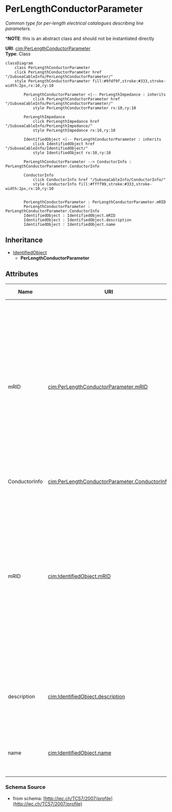 # PerLengthConductorParameter

_Common type for per-length electrical catalogues describing line parameters._

*__NOTE__: this is an abstract class and should not be instantiated directly

**URI**: [cim:PerLengthConductorParameter](http://iec.ch/TC57/CIM-generic#PerLengthConductorParameter)<br />
**Type**: Class

```mermaid
classDiagram
    class PerLengthConductorParameter
    click PerLengthConductorParameter href "/SubseaCableInfo/PerLengthConductorParameter/"
    style PerLengthConductorParameter fill:#9fdf9f,stroke:#333,stroke-width:2px,rx:10,ry:10

        PerLengthConductorParameter <|-- PerLengthImpedance : inherits
            click PerLengthConductorParameter href "/SubseaCableInfo/PerLengthConductorParameter/"
            style PerLengthConductorParameter rx:10,ry:10

        PerLengthImpedance
            click PerLengthImpedance href "/SubseaCableInfo/PerLengthImpedance/"
            style PerLengthImpedance rx:10,ry:10

        IdentifiedObject <|-- PerLengthConductorParameter : inherits
            click IdentifiedObject href "/SubseaCableInfo/IdentifiedObject/"
            style IdentifiedObject rx:10,ry:10

        PerLengthConductorParameter --> ConductorInfo : PerLengthConductorParameter.ConductorInfo

        ConductorInfo
            click ConductorInfo href "/SubseaCableInfo/ConductorInfo/"
            style ConductorInfo fill:#ffff99,stroke:#333,stroke-width:2px,rx:10,ry:10


        PerLengthConductorParameter : PerLengthConductorParameter.mRID
        PerLengthConductorParameter : PerLengthConductorParameter.ConductorInfo
        IdentifiedObject : IdentifiedObject.mRID
        IdentifiedObject : IdentifiedObject.description
        IdentifiedObject : IdentifiedObject.name
```

## Inheritance
* [IdentifiedObject](IdentifiedObject.md)
    * **PerLengthConductorParameter**

## Attributes
| Name | URI | Cardinality and Range | Description | Inheritance |
| ---  | --- | --- | --- | --- |
| mRID | [cim:PerLengthConductorParameter.mRID](http://iec.ch/TC57/CIM-generic#PerLengthConductorParameter.mRID) | 0..1 string | Master resource identifier issued by a model authority. The mRID is unique within an exchange context. Global uniqueness is easily achieved by using a UUID, as specified in IETF RFC 4122, for the mRID. The use of UUID is strongly recommended.For CIMXML data files in RDF syntax conforming to IEC 61970-552, the mRID is mapped to rdf:ID or rdf:about attributes that identify CIM object elements. | direct |
| ConductorInfo | [cim:PerLengthConductorParameter.ConductorInfo](http://iec.ch/TC57/CIM-generic#PerLengthConductorParameter.ConductorInfo) | 0..1 ConductorInfo | No description available | direct |
| mRID | [cim:IdentifiedObject.mRID](http://iec.ch/TC57/CIM-generic#IdentifiedObject.mRID) | 0..1 string | Master resource identifier issued by a model authority. The mRID is unique within an exchange context. Global uniqueness is easily achieved by using a UUID, as specified in IETF RFC 4122, for the mRID. The use of UUID is strongly recommended.For CIMXML data files in RDF syntax conforming to IEC 61970-552, the mRID is mapped to rdf:ID or rdf:about attributes that identify CIM object elements. | IdentifiedObject |
| description | [cim:IdentifiedObject.description](http://iec.ch/TC57/CIM-generic#IdentifiedObject.description) | 0..1 string | The description is a free human readable text describing or naming the object. It may be non unique and may not correlate to a naming hierarchy. | IdentifiedObject |
| name | [cim:IdentifiedObject.name](http://iec.ch/TC57/CIM-generic#IdentifiedObject.name) | 0..1 string | The name is any free human readable and possibly non unique text naming the object. | IdentifiedObject |

### Schema Source
* from schema: [http://iec.ch/TC57/2007/profile](http://iec.ch/TC57/2007/profile)
